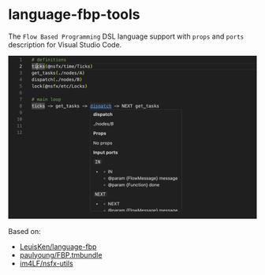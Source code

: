 # language-fbp-tools

The `Flow Based Programming` DSL language support with `props` and `ports` description for Visual Studio Code.

![alt text](assets/intro.png)

Based on:
- [LeuisKen/language-fbp](https://github.com/LeuisKen/language-fbp)
- [paulyoung/FBP.tmbundle](https://github.com/paulyoung/FBP.tmbundle)
- [im4LF/nsfx-utils](https://github.com/im4LF/nsfx-utils)

